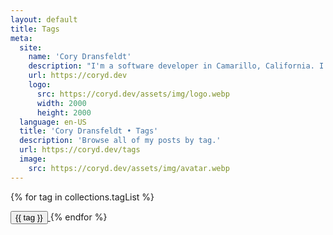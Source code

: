 ```yaml
---
layout: default
title: Tags
meta:
  site:
    name: 'Cory Dransfeldt'
    description: "I'm a software developer in Camarillo, California. I enjoy hanging out with my beautiful family and 4 rescue dogs, technology, automation, music, writing, reading and tv and movies."
    url: https://coryd.dev
    logo:
      src: https://coryd.dev/assets/img/logo.webp
      width: 2000
      height: 2000
  language: en-US
  title: 'Cory Dransfeldt • Tags'
  description: 'Browse all of my posts by tag.'
  url: https://coryd.dev/tags
  image:
    src: https://coryd.dev/assets/img/avatar.webp
---
```


{% for tag in collections.tagList %}

<span>
  <a href="/tags/{{ tag }}" class="no-underline">
    <button class="tag--button">
      {{ tag }}
    </button>
  </a>
</span>
{% endfor %}
